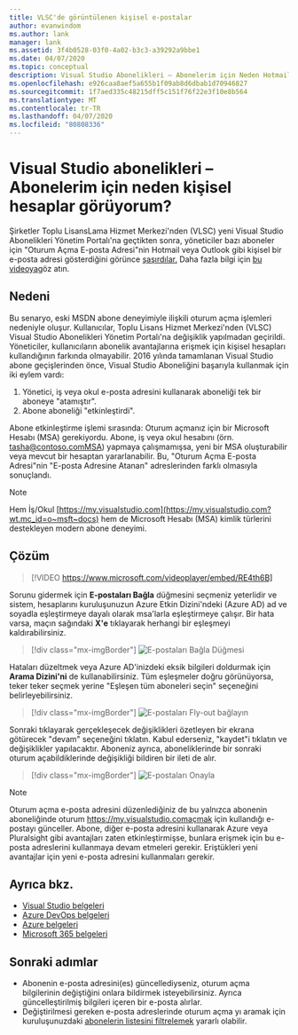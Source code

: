 ```yaml
---
title: VLSC'de görüntülenen kişisel e-postalar
author: evanwindom
ms.author: lank
manager: lank
ms.assetid: 3f4b0528-03f0-4a02-b3c3-a39292a9bbe1
ms.date: 04/07/2020
ms.topic: conceptual
description: Visual Studio Abonelikleri – Abonelerim için Neden Hotmail veya Gmail Adreslerini Görüyorum?
ms.openlocfilehash: e926caa8aef5a655b1f09ab8d6dbab1d70946827
ms.sourcegitcommit: 1f7aed335c48215dff5c151f76f22e3f10e8b564
ms.translationtype: MT
ms.contentlocale: tr-TR
ms.lasthandoff: 04/07/2020
ms.locfileid: "80808336"
---
```

# <a name="visual-studio-subscriptions--why-do-i-see-personal-accounts-for-my-subscribers"></a>Visual Studio abonelikleri – Abonelerim için neden kişisel hesaplar görüyorum?
Şirketler Toplu LisansLama Hizmet Merkezi'nden (VLSC) yeni Visual Studio Abonelikleri Yönetim Portalı'na geçtikten sonra, yöneticiler bazı aboneler için "Oturum Açma E-posta Adresi"nin Hotmail veya Outlook gibi kişisel bir e-posta adresi gösterdiğini görünce [şaşırdılar.](https://manage.visualstudio.com)  Daha fazla bilgi için [bu videoya](https://www.youtube.com/watch?v=J61EYaVN-dQ&list=PLReL099Y5nReJhZ6o8CQFPSBgzGCHX99_&index=6)göz atın.

## <a name="cause"></a>Nedeni
Bu senaryo, eski MSDN abone deneyimiyle ilişkili oturum açma işlemleri nedeniyle oluşur. Kullanıcılar, Toplu Lisans Hizmet Merkezi'nden (VLSC) Visual Studio Abonelikleri Yönetim Portalı'na değişiklik yapılmadan geçirildi. Yöneticiler, kullanıcıların abonelik avantajlarına erişmek için kişisel hesapları kullandığının farkında olmayabilir. 2016 yılında tamamlanan Visual Studio abone geçişlerinden önce, Visual Studio Aboneliğini başarıyla kullanmak için iki eylem vardı:
1. Yönetici, iş veya okul e-posta adresini kullanarak aboneliği tek bir aboneye "atamıştır".
2. Abone aboneliği "etkinleştirdi".

Abone etkinleştirme işlemi sırasında: Oturum açmanız için bir Microsoft Hesabı (MSA) gerekiyordu. Abone, iş veya okul hesabını (örn. tasha@contoso.comMSA) yapmaya çalışmamışsa, yeni bir MSA oluşturabilir veya mevcut bir hesaptan yararlanabilir. Bu, "Oturum Açma E-posta Adresi"nin "E-posta Adresine Atanan" adreslerinden farklı olmasıyla sonuçlandı.

> [!NOTE]
> Hem İş/Okul [https://my.visualstudio.com](https://my.visualstudio.com?wt.mc_id=o~msft~docs) hem de Microsoft Hesabı (MSA) kimlik türlerini destekleyen modern abone deneyimi.

## <a name="solution"></a>Çözüm

> [!VIDEO https://www.microsoft.com/videoplayer/embed/RE4th6B]

Sorunu gidermek için **E-postaları Bağla** düğmesini seçmeniz yeterlidir ve sistem, hesaplarını kuruluşunuzun Azure Etkin Dizini'ndeki (Azure AD) ad ve soyadla eşleştirmeye dayalı olarak msa'larla eşleştirmeye çalışır. Bir hata varsa, maçın sağındaki **X'e** tıklayarak herhangi bir eşleşmeyi kaldırabilirsiniz.  

> [!div class="mx-imgBorder"]
> ![E-postaları Bağla Düğmesi](_img/connect-emails/connect-emails-button.png)

Hataları düzeltmek veya Azure AD'inizdeki eksik bilgileri doldurmak için **Arama Dizini'ni** de kullanabilirsiniz. Tüm eşleşmeler doğru görünüyorsa, teker teker seçmek yerine "Eşleşen tüm aboneleri seçin" seçeneğini belirleyebilirsiniz.  

> [!div class="mx-imgBorder"]
> ![E-postaları Fly-out bağlayın](_img/connect-emails/connect-emails-flyout.png)

Sonraki tıklayarak gerçekleşecek değişiklikleri özetleyen bir ekrana götürecek "devam" seçeneğini tıklatın. Kabul ederseniz, "kaydet"i tıklatın ve değişiklikler yapılacaktır. Aboneniz ayrıca, aboneliklerinde bir sonraki oturum açabildiklerinde değişikliği bildiren bir ileti de alır.   

> [!div class="mx-imgBorder"]
> ![E-postaları Onayla](_img/connect-emails/connect-emails-confirm.png) 

> [!NOTE]
> Oturum açma e-posta adresini düzenlediğiniz de bu yalnızca abonenin aboneliğinde oturum https://my.visualstudio.comaçmak için kullandığı e-postayı günceller. Abone, diğer e-posta adresini kullanarak Azure veya Pluralsight gibi avantajları zaten etkinleştirmişse, bunlara erişmek için bu e-posta adreslerini kullanmaya devam etmeleri gerekir. Eriştükleri yeni avantajlar için yeni e-posta adresini kullanmaları gerekir. 

## <a name="see-also"></a>Ayrıca bkz.
- [Visual Studio belgeleri](https://docs.microsoft.com/visualstudio/)
- [Azure DevOps belgeleri](https://docs.microsoft.com/azure/devops/)
- [Azure belgeleri](https://docs.microsoft.com/azure/)
- [Microsoft 365 belgeleri](https://docs.microsoft.com/microsoft-365/)

##  <a name="next-steps"></a>Sonraki adımlar
- Abonenin e-posta adresini(es) güncellediyseniz, oturum açma bilgilerinin değiştiğini onlara bildirmek isteyebilirsiniz.  Ayrıca güncelleştirilmiş bilgileri içeren bir e-posta alırlar.
- Değiştirilmesi gereken e-posta adreslerinde oturum açma yı aramak için kuruluşunuzdaki [abonelerin listesini filtrelemek](search-license.md) yararlı olabilir.  
